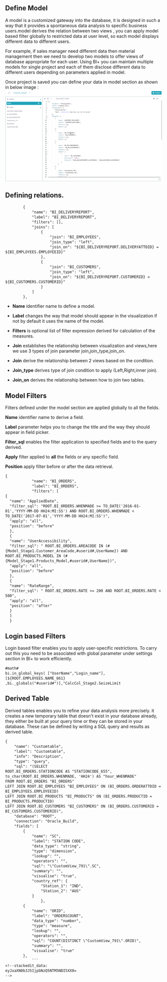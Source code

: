 ## Define Model

A model is a customized gateway into the database, it is designed in such a way that it provides a spontaneous data analysis to specific business users.model derives the relation between two views , you can apply model based filter globally to restricted data at user level, so each model displays different data to different users.

For example, if sales manager need different data then material management then we need to develop two models to offer views of database appropriate for each user. 
Using BI+ you can maintain multiple models for single project and each of them disclose different data to different users depending on parameters applied in model. 

 Once project is saved you can define your data in model section as shown in below image :
 ![enter image description here](https://raw.githubusercontent.com/sv18042016/fp1/5f41bf1e6bf7e11e52fb03d555ce35e47060280b/images/model_new.png)
 
 
## Defining relations. 

```
		{
			"name": "BI_DELIVERYREPORT",
			"label": "BI_DELIVERYREPORT",
			"filters": [],
			"joins": [
				{
					"join": "BI_EMPLOYEES",
					"join_type": "left",
					"join_on": "${BI_DELIVERYREPORT.DELIVERYATTDID} = ${BI_EMPLOYEES.EMPLOYEEID}"
				},
				{
					"join": "BI_CUSTOMERS",
					"join_type": "left",
					"join_on": "${BI_DELIVERYREPORT.CUSTOMERID} = ${BI_CUSTOMERS.CUSTOMERID}"
				}
			]
		},

```

- **Name** identifier name to define a model.

- **Label** changes the way that model should appear in the visualization if not by default it uses the name of the model.

- **Filters** is optional list of filter expression derived for calculation of the measures.

- **Join** establishes the relationship between visualization and views,here we use 3 types of join parameter join,join_type,join_on.

 - **Join** derive the relationship between 2 views based on the condition.
  
 - **Join_type** derives type of join condition to apply (Left,Right,inner join).
  
 - **Join_on** derives the relationship between how to join two tables.
 
##  Model Filters

Filters defined under the model section are applied globally to all the fields.

**Name** identifier name to derive a field.
 
**Label** parameter helps you to change the title and the way they should appear in field picker.

**Filter_sql** enables the filter application to specified fields and to the query derived.

**Apply** filter applied to **all** the fields or any specific field.

**Position** apply filter before or after the data retrieval.

```
{
			"name": "BI_ORDERS",
			"label": "BI_ORDERS",
			"filters": [
{
  "name": "AppliedDate",
  "filter_sql": "ROOT.BI_ORDERS.WHENMADE >= TO_DATE('2016-01-01','YYYY-MM-DD HH24:MI:SS') AND ROOT.BI_ORDERS.WHENMADE < TO_DATE('2017-07-01','YYYY-MM-DD HH24:MI:SS')",
  "apply": "all",
  "position": "before"
  },
  {
  "name": "UserAccessibility",
  "filter_sql": " ROOT.BI_ORDERS.AREACODE IN (#{Model_Stage1.Customer_AreaCode,#userid#,UserName}) AND ROOT.BI_PRODUCTS.MODEL IN (#{Model_Stage1.Products_Model,#userid#,UserName})",
  "apply": "all",
  "position": "before"
  },
  {
  "name": "RateRange",
  "filter_sql": " ROOT.BI_ORDERS.RATE >= 200 AND ROOT.BI_ORDERS.RATE < 500",
  "apply": "all",
  "position": "after"
  }
  ]
  }
  ``` 
  
## Login based Filters

Login based filter enables you to apply user-specific restrictions. To carry out this you need to be associated with global parameter under settings section in BI+ to work efficiently.
```
#math#
bi.in_global_keys( ["UserName","Login_name"],[${ROOT.EMPLOYEES.NAME_661} 
,bi._globals("#userid#")],"CalcCol_Stage2.SeizeLimit

```
## Derived Table

Derived tables enables you to refine your data analysis more precisely. it creates a new temporary table that doesn't exist in your database already, they either be built at your query time or they can be stored in your database. These can be defined by writing a SQL query and results as derived table.

```
{
	"name": "Customtable",
	"label": "Customtable",
	"info": "Description",
	"type": "query",
	"sql": "(SELECT
ROOT.BI_ORDERS.STATIONCODE AS "STATIONCODE_655",
to_char(ROOT.BI_ORDERS.WHENMADE, 'HH24') AS "hour_WHENMADE"
FROM ROOT.BI_ORDERS "BI_ORDERS"
LEFT JOIN ROOT.BI_EMPLOYEES "BI_EMPLOYEES" ON (BI_ORDERS.ORDERATTDID = BI_EMPLOYEES.EMPLOYEEID)
LEFT JOIN ROOT.BI_PRODUCTS "BI_PRODUCTS" ON (BI_ORDERS.PRODUCTID = BI_PRODUCTS.PRODUCTID)
LEFT JOIN ROOT.BI_CUSTOMERS "BI_CUSTOMERS" ON (BI_ORDERS.CUSTOMERID = BI_CUSTOMERS.CUSTOMERID)",
	"database": "ROOT",
	"connection": "Oracle_Build",
	"fields": [
		{
			"name": "SC",
			"label": "STATION CODE",
			"data_type": "string",
			"type": "dimension",
			"lookup": "",
			"operators": "",
			"sql": "\"CustomView_791\".SC",
			"summary": "",
			"visualise": "true",
			"country_ref": {
				"Station_1": "IND",
				"Station_2": "AUS"
			}
				},
		{
			"name": "ORID",
			"label": "ORDERSCOUNT",
			"data_type": "number",
			"type": "measure",
			"lookup": "",
			"operators": "",
			"sql": "COUNT(DISTINCT \"CustomView_791\".ORID)",
			"summary": "",
			"visualise": "true"
		},
			```
<!--stackedit_data:
eyJoaXN0b3J5IjpbNzQ5NTM5NDI5XX0=
-->